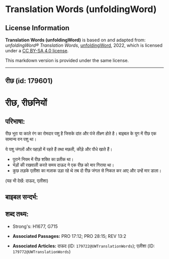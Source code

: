 # Translation Words (unfoldingWord)

## License Information

**Translation Words (unfoldingWord)** is based on and adapted from: _unfoldingWord® Translation Words_, [unfoldingWord](https://unfoldingword.org/utw), 2022, which is licensed under a [CC BY-SA 4.0 license](https://creativecommons.org/licenses/by-sa/4.0/legalcode.en).

This markdown version is provided under the same license.



--------------------------------

## रीछ (id: 179601)

रीछ, रीछनियों
=============

परिभाषा:
--------

रीछ भूरा या काले रंग का रोमदार पशु है जिसके दांत और पंजे तीक्ष्ण होते है। बाइबल के युग में रीछ एक सामान्य वन पशु था।

ये पशु जंगलों और पहाड़ों में रहते हैं तथा मछली, कीड़े और पौधे खाते हैं।

* पुराने नियम में रीछ शक्ति का प्रतीक था।
* भेड़ों की रखवाली करते समय दाऊद ने एक रीछ को मार गिराया था।
* कुछ लड़के एलीशा का मज़ाक उड़ा रहे थे तब दो रीछ जंगल से निकल कर आए और उन्हें मार डाला।

(यह भी देखें: दाऊद, एलीशा)

बाइबल सन्दर्भ:
--------------

शब्द तथ्य:
----------

* Strong's: H1677, G715

* **Associated Passages:** PRO 17:12; PRO 28:15; REV 13:2
* **Associated Articles:** दाऊद (ID: `179722@UWTranslationWords`); एलीशा (ID: `179772@UWTranslationWords`)

